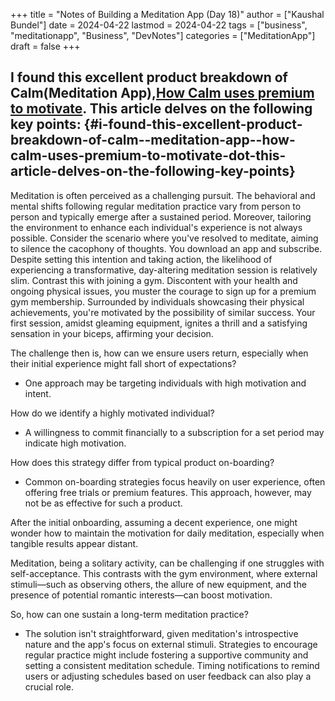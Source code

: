 +++
title = "Notes of Building a Meditation App (Day 18)"
author = ["Kaushal Bundel"]
date = 2024-04-22
lastmod = 2024-04-22
tags = ["business", "meditationapp", "Business", "DevNotes"]
categories = ["MeditationApp"]
draft = false
+++

## I found this excellent product breakdown of Calm(Meditation App),[How Calm uses premium to motivate](https://kristenberman.substack.com/p/how-calm-uses-premium-to-motivate). This article delves on the following key points: {#i-found-this-excellent-product-breakdown-of-calm--meditation-app--how-calm-uses-premium-to-motivate-dot-this-article-delves-on-the-following-key-points}

Meditation is often perceived as a challenging pursuit. The behavioral and mental shifts following regular meditation practice vary from person to person and typically emerge after a sustained period. Moreover, tailoring the environment to enhance each individual's experience is not always possible. Consider the scenario where you've resolved to meditate, aiming to silence the cacophony of thoughts. You download an app and subscribe. Despite setting this intention and taking action, the likelihood of experiencing a transformative, day-altering meditation session is relatively slim. Contrast this with joining a gym. Discontent with your health and ongoing physical issues, you muster the courage to sign up for a premium gym membership. Surrounded by individuals showcasing their physical achievements, you're motivated by the possibility of similar success. Your first session, amidst gleaming equipment, ignites a thrill and a satisfying sensation in your biceps, affirming your decision.

The challenge then is, how can we ensure users return, especially when their initial experience might fall short of expectations?

-   One approach may be targeting individuals with high motivation and intent.

How do we identify a highly motivated individual?

-   A willingness to commit financially to a subscription for a set period may indicate high motivation.

How does this strategy differ from typical product on-boarding?

-   Common on-boarding strategies focus heavily on user experience, often offering free trials or premium features. This approach, however, may not be as effective for such a product.

After the initial onboarding, assuming a decent experience, one might wonder how to maintain the motivation for daily meditation, especially when tangible results appear distant.

Meditation, being a solitary activity, can be challenging if one struggles with self-acceptance. This contrasts with the gym environment, where external stimuli—such as observing others, the allure of new equipment, and the presence of potential romantic interests—can boost motivation.

So, how can one sustain a long-term meditation practice?

-   The solution isn't straightforward, given meditation's introspective nature and the app's focus on external stimuli. Strategies to encourage regular practice might include fostering a supportive community and setting a consistent meditation schedule. Timing notifications to remind users or adjusting schedules based on user feedback can also play a crucial role.
